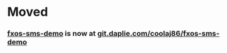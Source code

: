 # Moved
### [fxos-sms-demo](https://git.daplie.com/coolaj86/fxos-sms-demo) is now at [git.daplie.com/coolaj86/fxos-sms-demo](https://git.daplie.com/coolaj86/fxos-sms-demo)
